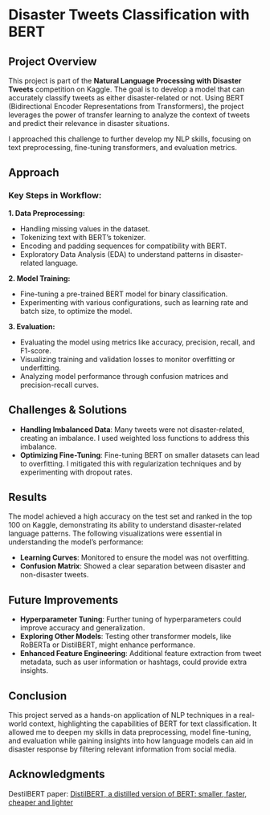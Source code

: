 # Disaster Tweets Classification with BERT

## Project Overview

This project is part of the **Natural Language Processing with Disaster Tweets** competition on Kaggle. The goal is to develop a model that can accurately classify tweets as either disaster-related or not. Using BERT (Bidirectional Encoder Representations from Transformers), the project leverages the power of transfer learning to analyze the context of tweets and predict their relevance in disaster situations.

I approached this challenge to further develop my NLP skills, focusing on text preprocessing, fine-tuning transformers, and evaluation metrics.

## Approach

### Key Steps in Workflow:

**1. Data Preprocessing:**
   - Handling missing values in the dataset.
   - Tokenizing text with BERT’s tokenizer.
   - Encoding and padding sequences for compatibility with BERT.
   - Exploratory Data Analysis (EDA) to understand patterns in disaster-related language.

**2. Model Training:**
   - Fine-tuning a pre-trained BERT model for binary classification.
   - Experimenting with various configurations, such as learning rate and batch size, to optimize the model.
   
**3. Evaluation:**
   - Evaluating the model using metrics like accuracy, precision, recall, and F1-score.
   - Visualizing training and validation losses to monitor overfitting or underfitting.
   - Analyzing model performance through confusion matrices and precision-recall curves.

## Challenges & Solutions

- **Handling Imbalanced Data**: Many tweets were not disaster-related, creating an imbalance. I used weighted loss functions to address this imbalance.
- **Optimizing Fine-Tuning**: Fine-tuning BERT on smaller datasets can lead to overfitting. I mitigated this with regularization techniques and by experimenting with dropout rates.

## Results

The model achieved a high accuracy on the test set and ranked in the top 100 on Kaggle, demonstrating its ability to understand disaster-related language patterns. The following visualizations were essential in understanding the model’s performance:

- **Learning Curves**: Monitored to ensure the model was not overfitting.
- **Confusion Matrix**: Showed a clear separation between disaster and non-disaster tweets.
  
## Future Improvements

- **Hyperparameter Tuning**: Further tuning of hyperparameters could improve accuracy and generalization.
- **Exploring Other Models**: Testing other transformer models, like RoBERTa or DistilBERT, might enhance performance.
- **Enhanced Feature Engineering**: Additional feature extraction from tweet metadata, such as user information or hashtags, could provide extra insights.

## Conclusion

This project served as a hands-on application of NLP techniques in a real-world context, highlighting the capabilities of BERT for text classification. It allowed me to deepen my skills in data preprocessing, model fine-tuning, and evaluation while gaining insights into how language models can aid in disaster response by filtering relevant information from social media.

## Acknowledgments
DestilBERT paper: [DistilBERT, a distilled version of BERT: smaller, faster, cheaper and lighter](https://arxiv.org/abs/1910.01108)    

